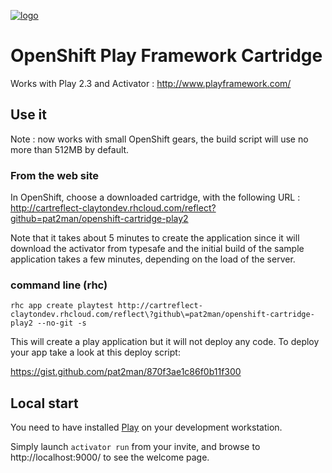 [![logo](https://playframework.com/assets/images/logos/play_full_color.png)](http://www.playframework.com/)

# OpenShift Play Framework Cartridge

Works with Play 2.3 and Activator : http://www.playframework.com/

## Use it

Note : now works with small OpenShift gears, the build script will use no more than 512MB by default.

### From the web site

In OpenShift, choose a downloaded cartridge, with the following URL : http://cartreflect-claytondev.rhcloud.com/reflect?github=pat2man/openshift-cartridge-play2

Note that it takes about 5 minutes to create the application since it will download the activator from typesafe and the initial build of the sample application takes a few minutes, depending on the load of the server.

### command line (rhc)

```rhc app create playtest http://cartreflect-claytondev.rhcloud.com/reflect\?github\=pat2man/openshift-cartridge-play2 --no-git -s```

This will create a play application but it will not deploy any code. To deploy your app take a look at this deploy script:

https://gist.github.com/pat2man/870f3ae1c86f0b11f300


## Local start

You need to have installed [Play](http://www.playframework.com/) on your development workstation.

Simply launch ```activator run``` from your invite, and browse to http://localhost:9000/ to see the welcome page.
